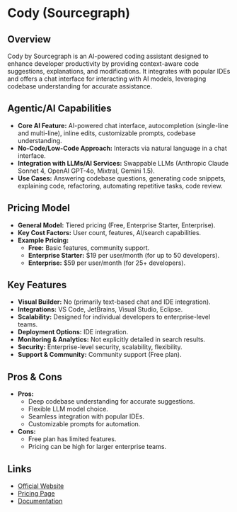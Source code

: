 # Cody (Sourcegraph)

## Overview
Cody by Sourcegraph is an AI-powered coding assistant designed to enhance developer productivity by providing context-aware code suggestions, explanations, and modifications. It integrates with popular IDEs and offers a chat interface for interacting with AI models, leveraging codebase understanding for accurate assistance.

## Agentic/AI Capabilities
*   **Core AI Feature:** AI-powered chat interface, autocompletion (single-line and multi-line), inline edits, customizable prompts, codebase understanding.
*   **No-Code/Low-Code Approach:** Interacts via natural language in a chat interface.
*   **Integration with LLMs/AI Services:** Swappable LLMs (Anthropic Claude Sonnet 4, OpenAI GPT-4o, Mixtral, Gemini 1.5).
*   **Use Cases:** Answering codebase questions, generating code snippets, explaining code, refactoring, automating repetitive tasks, code review.

## Pricing Model
*   **General Model:** Tiered pricing (Free, Enterprise Starter, Enterprise).
*   **Key Cost Factors:** User count, features, AI/search capabilities.
*   **Example Pricing:**
    *   **Free:** Basic features, community support.
    *   **Enterprise Starter:** $19 per user/month (for up to 50 developers).
    *   **Enterprise:** $59 per user/month (for 25+ developers).

## Key Features
*   **Visual Builder:** No (primarily text-based chat and IDE integration).
*   **Integrations:** VS Code, JetBrains, Visual Studio, Eclipse.
*   **Scalability:** Designed for individual developers to enterprise-level teams.
*   **Deployment Options:** IDE integration.
*   **Monitoring & Analytics:** Not explicitly detailed in search results.
*   **Security:** Enterprise-level security, scalability, flexibility.
*   **Support & Community:** Community support (Free plan).

## Pros & Cons
*   **Pros:**
    *   Deep codebase understanding for accurate suggestions.
    *   Flexible LLM model choice.
    *   Seamless integration with popular IDEs.
    *   Customizable prompts for automation.
*   **Cons:**
    *   Free plan has limited features.
    *   Pricing can be high for larger enterprise teams.

## Links
*   [Official Website](https://sourcegraph.com/cody)
*   [Pricing Page](https://sourcegraph.com/pricing)
*   [Documentation](https://docs.sourcegraph.com/cody)